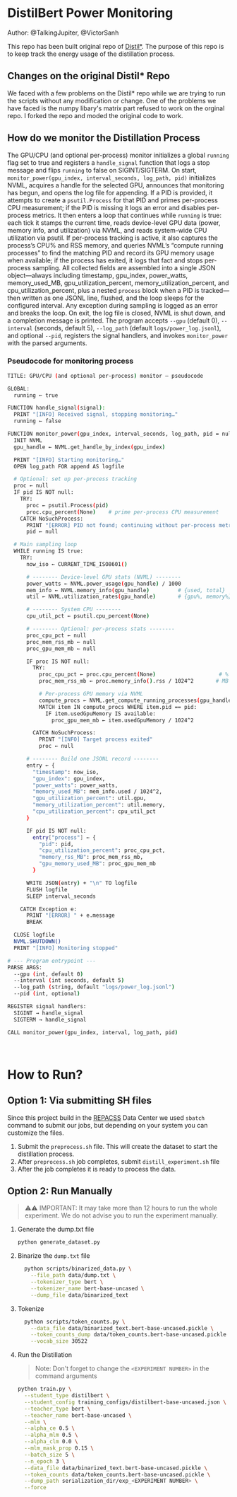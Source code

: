# DistilBert Power Monitoring
Author: @TalkingJupiter, @VictorSanh

This repo has been built original repo of [Distil*](https://github.com/huggingface/transformers-research-projects/tree/main/distillation). The purpose of this repo is to keep track the energy usage of the distillation process.

## Changes on the original Distil* Repo
We faced with a few problems on the Distil* repo while we are trying to run the scripts without any modification or change. One of the problems we have faced is the numpy libary's matrix part refused to work on the orginal repo. I forked the repo and moded the original code to work.

## How do we monitor the Distillation Process
The GPU/CPU (and optional per-process) monitor initializes a global `running` flag set to true and registers a `handle_signal` function that logs a stop message and flips `running` to false on SIGINT/SIGTERM. On start, `monitor_power(gpu_index, interval_seconds, log_path, pid)` initializes NVML, acquires a handle for the selected GPU, announces that monitoring has begun, and opens the log file for appending. If a PID is provided, it attempts to create a `psutil.Process` for that PID and primes per-process CPU measurement; if the PID is missing it logs an error and disables per-process metrics. It then enters a loop that continues while `running` is true: each tick it stamps the current time, reads device-level GPU data (power, memory info, and utilization) via NVML, and reads system-wide CPU utilization via psutil. If per-process tracking is active, it also captures the process’s CPU% and RSS memory, and queries NVML’s “compute running processes” to find the matching PID and record its GPU memory usage when available; if the process has exited, it logs that fact and stops per-process sampling. All collected fields are assembled into a single JSON object—always including timestamp, gpu\_index, power\_watts, memory\_used\_MB, gpu\_utilization\_percent, memory\_utilization\_percent, and cpu\_utilization\_percent, plus a nested `process` block when a PID is tracked—then written as one JSONL line, flushed, and the loop sleeps for the configured interval. Any exception during sampling is logged as an error and breaks the loop. On exit, the log file is closed, NVML is shut down, and a completion message is printed. The program accepts `--gpu` (default 0), `--interval` (seconds, default 5), `--log_path` (default `logs/power_log.jsonl`), and optional `--pid`, registers the signal handlers, and invokes `monitor_power` with the parsed arguments.

### Pseudocode for monitoring process
```bash
TITLE: GPU/CPU (and optional per-process) monitor — pseudocode

GLOBAL:
  running ← true

FUNCTION handle_signal(signal):
  PRINT "[INFO] Received signal, stopping monitoring…"
  running ← false

FUNCTION monitor_power(gpu_index, interval_seconds, log_path, pid = null):
  INIT NVML
  gpu_handle ← NVML.get_handle_by_index(gpu_index)

  PRINT "[INFO] Starting monitoring…"
  OPEN log_path FOR append AS logfile

  # Optional: set up per-process tracking
  proc ← null
  IF pid IS NOT null:
    TRY:
      proc ← psutil.Process(pid)
      proc.cpu_percent(None)    # prime per-process CPU measurement
    CATCH NoSuchProcess:
      PRINT "[ERROR] PID not found; continuing without per-process metrics"
      pid ← null

  # Main sampling loop
  WHILE running IS true:
    TRY:
      now_iso ← CURRENT_TIME_ISO8601()

      # -------- Device-level GPU stats (NVML) --------
      power_watts ← NVML.power_usage(gpu_handle) / 1000
      mem_info ← NVML.memory_info(gpu_handle)         # {used, total}
      util ← NVML.utilization_rates(gpu_handle)       # {gpu%, memory%}

      # -------- System CPU --------
      cpu_util_pct ← psutil.cpu_percent(None)

      # -------- Optional: per-process stats --------
      proc_cpu_pct ← null
      proc_mem_rss_mb ← null
      proc_gpu_mem_mb ← null

      IF proc IS NOT null:
        TRY:
          proc_cpu_pct ← proc.cpu_percent(None)                    # %
          proc_mem_rss_mb ← proc.memory_info().rss / 1024^2       # MB

          # Per-process GPU memory via NVML
          compute_procs ← NVML.get_compute_running_processes(gpu_handle)  # list of {pid, usedGpuMemory}
          MATCH item IN compute_procs WHERE item.pid == pid:
            IF item.usedGpuMemory IS available:
              proc_gpu_mem_mb ← item.usedGpuMemory / 1024^2

        CATCH NoSuchProcess:
          PRINT "[INFO] Target process exited"
          proc ← null

      # -------- Build one JSONL record --------
      entry ← {
        "timestamp": now_iso,
        "gpu_index": gpu_index,
        "power_watts": power_watts,
        "memory_used_MB": mem_info.used / 1024^2,
        "gpu_utilization_percent": util.gpu,
        "memory_utilization_percent": util.memory,
        "cpu_utilization_percent": cpu_util_pct
      }

      IF pid IS NOT null:
        entry["process"] ← {
          "pid": pid,
          "cpu_utilization_percent": proc_cpu_pct,
          "memory_rss_MB": proc_mem_rss_mb,
          "gpu_memory_used_MB": proc_gpu_mem_mb
        }

      WRITE JSON(entry) + "\n" TO logfile
      FLUSH logfile
      SLEEP interval_seconds

    CATCH Exception e:
      PRINT "[ERROR] " + e.message
      BREAK

  CLOSE logfile
  NVML.SHUTDOWN()
  PRINT "[INFO] Monitoring stopped"

# --- Program entrypoint ---
PARSE ARGS:
  --gpu (int, default 0)
  --interval (int seconds, default 5)
  --log_path (string, default "logs/power_log.jsonl")
  --pid (int, optional)

REGISTER signal handlers:
  SIGINT → handle_signal
  SIGTERM → handle_signal

CALL monitor_power(gpu_index, interval, log_path, pid)

```


 <br>

# How to Run?
## Option 1: Via submitting SH files
Since this project build in the [REPACSS](https://repacss.org/) Data Center we used `sbatch` command to submit our jobs, but depending on your system you can customize the files. 

1. Submit the `preprocess.sh` file. This will create the dataset to start the distillation process. 
2. After `preprocess.sh` job completes, submit `distill_experiment.sh` file
3. After the job completes it is ready to process the data.

## Option 2: Run Manually
> ⚠️⚠️ IMPORTANT: It may take more than 12 hours to run the whole experiment. We do not advise you to run the experiment manually.



1. Generate the dump.txt file
    ```bash
    python generate_dataset.py
    ```
2. Binarize the `dump.txt` file
    ```bash
      python scripts/binarized_data.py \
        --file_path data/dump.txt \
        --tokenizer_type bert \
        --tokenizer_name bert-base-uncased \
        --dump_file data/binarized_text
    ```
3. Tokenize
    ```bash
      python scripts/token_counts.py \
        --data_file data/binarized_text.bert-base-uncased.pickle \
        --token_counts_dump data/token_counts.bert-base-uncased.pickle \
        --vocab_size 30522
    ```
4. Run the Distillation
    > Note: Don't forget to change the `<EXPERIMENT NUMBER>` in the command arguments


    ```bash
    python train.py \
      --student_type distilbert \
      --student_config training_configs/distilbert-base-uncased.json \
      --teacher_type bert \
      --teacher_name bert-base-uncased \
      --mlm \
      --alpha_ce 0.5 \
      --alpha_mlm 0.5 \
      --alpha_clm 0.0 \
      --mlm_mask_prop 0.15 \
      --batch_size 5 \
      --n_epoch 3 \
      --data_file data/binarized_text.bert-base-uncased.pickle \
      --token_counts data/token_counts.bert-base-uncased.pickle \
      --dump_path serialization_dir/exp_<EXPERIMENT NUMBER> \
      --force
    ```